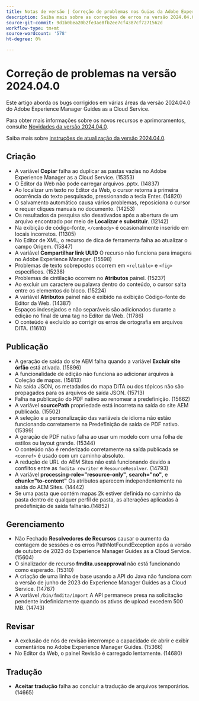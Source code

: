```yaml
---
title: Notas de versão | Correção de problemas nos Guias da Adobe Experience Manager, versão 2024.4.0
description: Saiba mais sobre as correções de erros na versão 2024.04.0 do Adobe Experience Manager Guides as a Cloud Service.
source-git-commit: 9d1b0bea20b2fe3ae8fb2ee7cf4387cf7271562d
workflow-type: tm+mt
source-wordcount: '578'
ht-degree: 0%

---
```



# Correção de problemas na versão 2024.04.0

Este artigo aborda os bugs corrigidos em várias áreas da versão 2024.04.0 do Adobe Experience Manager Guides as a Cloud Service.

Para obter mais informações sobre os novos recursos e aprimoramentos, consulte [Novidades da versão 2024.04.0](whats-new-2024-04-0.md).

Saiba mais sobre [instruções de atualização da versão 2024.04.0](upgrade-instructions-2024-04-0.md).

## Criação  

- A variável **Copiar** falha ao duplicar as pastas vazias no Adobe Experience Manager as a Cloud Service. (15353)
- O Editor da Web não pode carregar arquivos .pptx. (14837)
- Ao localizar um texto no Editor da Web, o cursor retorna à primeira ocorrência do texto pesquisado, pressionando a tecla Enter. (14820)
- O salvamento automático causa vários problemas, reposiciona o cursor e requer cliques manuais no documento. (14253)
- Os resultados da pesquisa são desativados após a abertura de um arquivo encontrado por meio de **Localizar e substituir**. (12142)
- Na exibição de código-fonte, `</conbody>` é ocasionalmente inserido em locais incorretos. (11305)
- No Editor de XML, o recurso de dica de ferramenta falha ao atualizar o campo Origem. (15847)
- A variável **Compartilhar link UUID** O recurso não funciona para imagens no Adobe Experience Manager. (15598)
- Problemas de texto sobrepostos ocorrem em `<reltable>` e `<fig>` específicos. (15238)
- Problemas de cintilação ocorrem no **Atributos** painel. (15237)
- Ao excluir um caractere ou palavra dentro do conteúdo, o cursor salta entre os elementos do bloco. (15224)
- A variável **Atributos** painel não é exibido na exibição Código-fonte do Editor da Web. (14387)
- Espaços indesejados e não separáveis são adicionados durante a edição no final de uma tag no Editor da Web. (11786)
- O conteúdo é excluído ao corrigir os erros de ortografia em arquivos DITA. (11610)


## Publicação

- A geração de saída do site AEM falha quando a variável **Excluir site órfão** está ativada. (15896)
- A funcionalidade de edição não funciona ao adicionar arquivos à Coleção de mapas. (15813)
- Na saída JSON, os metadados do mapa DITA ou dos tópicos não são propagados para os arquivos de saída JSON. (15713)
- Falha na publicação do PDF nativo ao renomear a predefinição. (15662)
- A variável **sourcePath** propriedade está incorreta na saída do site AEM publicada. (15502)
- A seleção e a personalização das variáveis de idioma não estão funcionando corretamente na Predefinição de saída de PDF nativo. (15399)
- A geração de PDF nativo falha ao usar um modelo com uma folha de estilos ou layout grande. (15344)
- O conteúdo não é renderizado corretamente na saída publicada se `<conref>` é usado com um caminho absoluto.
- A redução de URL do AEM Sites não está funcionando devido a conflitos entre as `fmdita rewriter` e `ResourceResolver`. (14793)
- A variável **processing-role=&quot;resource-only&quot;**, **search=&quot;no&quot;**, e **chunk=&quot;to-content&quot;** Os atributos aparecem independentemente na saída do AEM Sites. (14442)
- Se uma pasta que contém mapas 2k estiver definida no caminho da pasta dentro de qualquer perfil de pasta, as alterações aplicadas à predefinição de saída falharão.(14852)

## Gerenciamento

- Não Fechado **Resolvedores de Recursos** causar o aumento da contagem de sessões e os erros PathNotFoundException após a versão de outubro de 2023 do Experience Manager Guides as a Cloud Service. (15604)
- O sinalizador de recurso **fmdita.useapproval** não está funcionando como esperado. (15310)
- A criação de uma linha de base usando a API do Java não funciona com a versão de junho de 2023 do Experience Manager Guides as a Cloud Service. (14787)
- A variável `/bin/fmdita/import` A API permanece presa na solicitação pendente indefinidamente quando os ativos de upload excedem 500 MB. (14743)

## Revisar

- A exclusão de nós de revisão interrompe a capacidade de abrir e exibir comentários no Adobe Experience Manager Guides. (15366)
- No Editor da Web, o painel Revisão é carregado lentamente. (14680)

## Tradução

- **Aceitar tradução** falha ao concluir a tradução de arquivos temporários. (14665)

